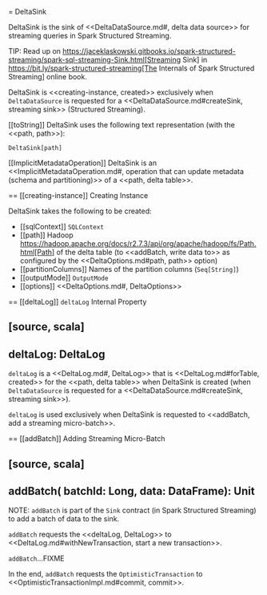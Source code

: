 = DeltaSink

DeltaSink is the sink of <<DeltaDataSource.md#, delta data source>> for streaming queries in Spark Structured Streaming.

TIP: Read up on https://jaceklaskowski.gitbooks.io/spark-structured-streaming/spark-sql-streaming-Sink.html[Streaming Sink] in https://bit.ly/spark-structured-streaming[The Internals of Spark Structured Streaming] online book.

DeltaSink is <<creating-instance, created>> exclusively when `DeltaDataSource` is requested for a <<DeltaDataSource.md#createSink, streaming sink>> (Structured Streaming).

[[toString]]
DeltaSink uses the following text representation (with the <<path, path>>):

```
DeltaSink[path]
```

[[ImplicitMetadataOperation]]
DeltaSink is an <<ImplicitMetadataOperation.md#, operation that can update metadata (schema and partitioning)>> of a <<path, delta table>>.

== [[creating-instance]] Creating Instance

DeltaSink takes the following to be created:

* [[sqlContext]] `SQLContext`
* [[path]] Hadoop https://hadoop.apache.org/docs/r2.7.3/api/org/apache/hadoop/fs/Path.html[Path] of the delta table (to <<addBatch, write data to>> as configured by the <<DeltaOptions.md#path, path>> option)
* [[partitionColumns]] Names of the partition columns (`Seq[String]`)
* [[outputMode]] `OutputMode`
* [[options]] <<DeltaOptions.md#, DeltaOptions>>

== [[deltaLog]] `deltaLog` Internal Property

[source, scala]
----
deltaLog: DeltaLog
----

`deltaLog` is a <<DeltaLog.md#, DeltaLog>> that is <<DeltaLog.md#forTable, created>> for the <<path, delta table>> when DeltaSink is created (when `DeltaDataSource` is requested for a <<DeltaDataSource.md#createSink, streaming sink>>).

`deltaLog` is used exclusively when DeltaSink is requested to <<addBatch, add a streaming micro-batch>>.

== [[addBatch]] Adding Streaming Micro-Batch

[source, scala]
----
addBatch(
  batchId: Long,
  data: DataFrame): Unit
----

NOTE: `addBatch` is part of the `Sink` contract (in Spark Structured Streaming) to add a batch of data to the sink.

`addBatch` requests the <<deltaLog, DeltaLog>> to <<DeltaLog.md#withNewTransaction, start a new transaction>>.

`addBatch`...FIXME

In the end, `addBatch` requests the `OptimisticTransaction` to <<OptimisticTransactionImpl.md#commit, commit>>.
